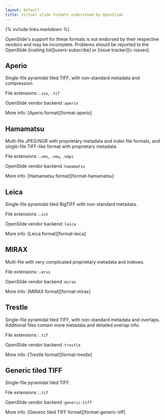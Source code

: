 ```yaml
---
layout: default
title: Virtual slide formats understood by OpenSlide
---
```


{% include links.markdown %}

OpenSlide's support for these formats is not endorsed by their respective
vendors and may be incomplete.  Problems should be reported to the OpenSlide
[mailing list][users-subscribe] or [issue tracker][c-issues].


Aperio
------

Single-file pyramidal tiled TIFF, with non-standard metadata and compression.

File extensions
:`.svs`, `.tif`

OpenSlide vendor backend
:`aperio`

More info
:[Aperio format][format-aperio]


Hamamatsu
---------

Multi-file JPEG/NGR with proprietary metadata and index file formats, and
single-file TIFF-like format with proprietary metadata.

File extensions
:`.vms`, `.vmu`, `.ndpi`

OpenSlide vendor backend
:`hamamatsu`

More info
:[Hamamatsu format][format-hamamatsu]


Leica
-----

Single-file pyramidal tiled BigTIFF with non-standard metadata.

File extensions
:`.scn`

OpenSlide vendor backend
:`leica`

More info
:[Leica format][format-leica]


MIRAX
-----

Multi-file with very complicated proprietary metadata and indexes.

File extensions
:`.mrxs`

OpenSlide vendor backend
:`mirax`

More info
:[MIRAX format][format-mirax]


Trestle
-------
Single-file pyramidal tiled TIFF, with non-standard metadata and
overlaps.  Additional files contain more metadata and detailed overlap info.

File extensions
:`.tif`

OpenSlide vendor backend
:`trestle`

More info
:[Trestle format][format-trestle]


Generic tiled TIFF
------------------

Single-file pyramidal tiled TIFF.

File extensions
:`.tif`

OpenSlide vendor backend
:`generic-tiff`

More info
:[Generic tiled TIFF format][format-generic-tiff]
